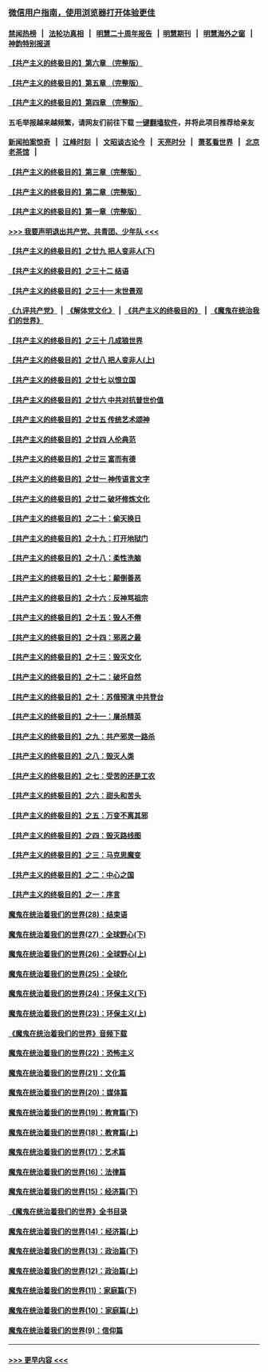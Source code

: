 ### [微信用户指南，使用浏览器打开体验更佳](https://github.com/gfw-breaker/banned-news1/blob/master/indexes/wechat-guide.md?t=0)
#### [禁闻热榜](热点新闻.md?t=0)  &nbsp;&nbsp;|&nbsp;&nbsp; [法轮功真相](https://github.com/gfw-breaker/truth/blob/master/README.md?t=0) &nbsp;&nbsp;|&nbsp;&nbsp; [明慧二十周年报告](https://github.com/gfw-breaker/mh-reports/blob/master/README.md?t=0) &nbsp;&nbsp;|&nbsp;&nbsp;[明慧期刊](https://github.com/gfw-breaker/mh-qikan) &nbsp;&nbsp;|&nbsp;&nbsp; [明慧海外之窗](https://github.com/gfw-breaker/mh-news/blob/master/README.md?t=0) &nbsp;&nbsp;|&nbsp;&nbsp; [神韵特别报道](https://github.com/gfw-breaker/mh-news/blob/master/shenyun.md?t=0)
#### [【共产主义的终极目的】第六章 （完整版）](../pages/nsc422/n11428913.md?t=02081511) 
#### [【共产主义的终极目的】第五章 （完整版）](../pages/nsc422/n11428912.md?t=02081511) 
#### [【共产主义的终极目的】第四章 （完整版）](../pages/nsc422/n11428907.md?t=02081511) 
#### 五毛举报越来越频繁，请网友们前往下载 [一键翻墙软件](https://github.com/gfw-breaker/ssr-accounts)，并将此项目推荐给亲友
#### [新闻拍案惊奇](https://github.com/gfw-breaker/banned-news1/blob/master/pages/link4.md) &nbsp;&nbsp;|&nbsp;&nbsp; [江峰时刻](https://github.com/gfw-breaker/banned-news1/blob/master/pages/link4.md) &nbsp;&nbsp;|&nbsp;&nbsp; [文昭谈古论今](https://github.com/gfw-breaker/banned-news1/blob/master/pages/link4.md) &nbsp;&nbsp;|&nbsp;&nbsp; [天亮时分](https://github.com/gfw-breaker/banned-news1/blob/master/pages/link4.md) &nbsp;&nbsp;|&nbsp;&nbsp; [萧茗看世界](https://github.com/gfw-breaker/banned-news1/blob/master/pages/link4.md) &nbsp;&nbsp;|&nbsp;&nbsp; [北京老茶馆](https://github.com/gfw-breaker/banned-news1/blob/master/pages/link4.md) &nbsp;&nbsp;|&nbsp;&nbsp; 
#### [【共产主义的终极目的】第三章（完整版）](../pages/nsc422/n11428848.md?t=02081511) 
#### [【共产主义的终极目的】第二章（完整版）](../pages/nsc422/n11428831.md?t=02081511) 
#### [【共产主义的终极目的】第一章（完整版）](../pages/nsc422/n11417651.md?t=02081511) 
#### [>>> 我要声明退出共产党、共青团、少年队 <<<](https://github.com/begood0513/goodnews/blob/master/quit/letter.md) 
#### [【共产主义的终极目的】之廿九 把人变非人(下)](../pages/nsc422/n11344140.md?t=02081511) 
#### [【共产主义的终极目的】之三十二 结语](../pages/nsc422/n11360535.md?t=02081511) 
#### [【共产主义的终极目的】之三十一 末世景观](../pages/nsc422/n11351129.md?t=02081511) 
#### [《九评共产党》](https://github.com/begood0513/9ping.md/blob/master/README.md) &nbsp;|&nbsp; [《解体党文化》](../../../../jtdwh.md/blob/master/README.md)  &nbsp;|&nbsp; [《共产主义的终极目的》](../../../../gczydzjmd.md/blob/master/README.md) &nbsp;|&nbsp; [《魔鬼在统治我们的世界》](../../../../mgztzwmdsj.md/blob/master/README.md) 
#### [【共产主义的终极目的】之三十 几成狼世界](../pages/nsc422/n11348280.md?t=02081511) 
#### [【共产主义的终极目的】之廿八 把人变非人(上)](../pages/nsc422/n11340492.md?t=02081511) 
#### [【共产主义的终极目的】之廿七 以恨立国](../pages/nsc422/n11336944.md?t=02081511) 
#### [【共产主义的终极目的】之廿六 中共对抗普世价值](../pages/nsc422/n11324785.md?t=02081511) 
#### [【共产主义的终极目的】之廿五 传统艺术颂神](../pages/nsc422/n11296396.md?t=02081511) 
#### [【共产主义的终极目的】之廿四 人伦典范](../pages/nsc422/n11296397.md?t=02081511) 
#### [【共产主义的终极目的】之廿三 富而有德](../pages/nsc422/n11283598.md?t=02081511) 
#### [【共产主义的终极目的】之廿一 神传语言文字](../pages/nsc422/n11263265.md?t=02081511) 
#### [【共产主义的终极目的】之廿二 破坏修炼文化](../pages/nsc422/n11245728.md?t=02081511) 
#### [【共产主义的终极目的】之二十：偷天换日](../pages/nsc422/n11238846.md?t=02081511) 
#### [【共产主义的终极目的】之十九：打开地狱门](../pages/nsc422/n11206376.md?t=02081511) 
#### [【共产主义的终极目的】之十八：柔性洗脑](../pages/nsc422/n11199994.md?t=02081511) 
#### [【共产主义的终极目的】之十七：颠倒善恶](../pages/nsc422/n11179782.md?t=02081511) 
#### [【共产主义的终极目的】之十六：反神骂祖宗](../pages/nsc422/n11166798.md?t=02081511) 
#### [【共产主义的终极目的】之十五：毁人不倦](../pages/nsc422/n11166792.md?t=02081511) 
#### [【共产主义的终极目的】之十四：邪恶之最](../pages/nsc422/n11150249.md?t=02081511) 
#### [【共产主义的终极目的】之十三：毁灭文化](../pages/nsc422/n11135227.md?t=02081511) 
#### [【共产主义的终极目的】之十二：破坏自然](../pages/nsc422/n11135214.md?t=02081511) 
#### [【共产主义的终极目的】之十：苏俄预演 中共登台](../pages/nsc422/n11118424.md?t=02081511) 
#### [【共产主义的终极目的】之十一：屠杀精英](../pages/nsc422/n11118442.md?t=02081511) 
#### [【共产主义的终极目的】之九：共产邪灵一路杀](../pages/nsc422/n11114139.md?t=02081511) 
#### [【共产主义的终极目的】之八：毁灭人类](../pages/nsc422/n11108503.md?t=02081511) 
#### [【共产主义的终极目的】之七：受苦的还是工农](../pages/nsc422/n11101809.md?t=02081511) 
#### [【共产主义的终极目的】之六：甜头和苦头](../pages/nsc422/n11096971.md?t=02081511) 
#### [【共产主义的终极目的】之五：万变不离其邪](../pages/nsc422/n11091285.md?t=02081511) 
#### [【共产主义的终极目的】之四：毁灭路线图](../pages/nsc422/n11086284.md?t=02081511) 
#### [【共产主义的终极目的】之三：马克思魔变](../pages/nsc422/n11061941.md?t=02081511) 
#### [【共产主义的终极目的】之二：中心之国](../pages/nsc422/n11047728.md?t=02081511) 
#### [【共产主义的终极目的】之一：序言](../pages/nsc422/n11086077.md?t=02081511) 
#### [魔鬼在统治着我们的世界(28)：结束语](../pages/nsc422/n10936246.md?t=02081511) 
#### [魔鬼在统治着我们的世界(27)：全球野心(下)](../pages/nsc422/n10928319.md?t=02081511) 
#### [魔鬼在统治着我们的世界(26)：全球野心(上)](../pages/nsc422/n10900318.md?t=02081511) 
#### [魔鬼在统治着我们的世界(25)：全球化](../pages/nsc422/n10788205.md?t=02081511) 
#### [魔鬼在统治着我们的世界(24)：环保主义(下)](../pages/nsc422/n10695307.md?t=02081511) 
#### [魔鬼在统治着我们的世界(23)：环保主义(上)](../pages/nsc422/n10688613.md?t=02081511) 
#### [《魔鬼在统治着我们的世界》音频下载](../pages/nsc422/n10635553.md?t=02081511) 
#### [魔鬼在统治着我们的世界(22)：恐怖主义](../pages/nsc422/n10614727.md?t=02081511) 
#### [魔鬼在统治着我们的世界(21)：文化篇](../pages/nsc422/n10597706.md?t=02081511) 
#### [魔鬼在统治着我们的世界(20)：媒体篇](../pages/nsc422/n10586579.md?t=02081511) 
#### [魔鬼在统治着我们的世界(19)：教育篇(下)](../pages/nsc422/n10564808.md?t=02081511) 
#### [魔鬼在统治着我们的世界(18)：教育篇(上)](../pages/nsc422/n10526970.md?t=02081511) 
#### [魔鬼在统治着我们的世界(17)：艺术篇](../pages/nsc422/n10499093.md?t=02081511) 
#### [魔鬼在统治着我们的世界(16)：法律篇](../pages/nsc422/n10485969.md?t=02081511) 
#### [魔鬼在统治着我们的世界(15)：经济篇(下)](../pages/nsc422/n10469975.md?t=02081511) 
#### [《魔鬼在统治着我们的世界》全书目录](../pages/nsc422/n10464261.md?t=02081511) 
#### [魔鬼在统治着我们的世界(14)：经济篇(上)](../pages/nsc422/n10457370.md?t=02081511) 
#### [魔鬼在统治着我们的世界(13)：政治篇(下)](../pages/nsc422/n10448270.md?t=02081511) 
#### [魔鬼在统治着我们的世界(12)：政治篇(上)](../pages/nsc422/n10444576.md?t=02081511) 
#### [魔鬼在统治着我们的世界(11)：家庭篇(下)](../pages/nsc422/n10440961.md?t=02081511) 
#### [魔鬼在统治着我们的世界(10)：家庭篇(上)](../pages/nsc422/n10435448.md?t=02081511) 
#### [魔鬼在统治着我们的世界(9)：信仰篇](../pages/nsc422/n10432159.md?t=02081511) 

----
#### [ >>> 更早内容 <<< ](../indexes/nsc422-earlier.md)
